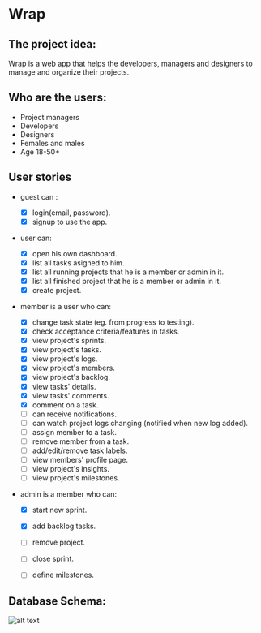 # Wrap
## The project idea:
Wrap is a web app that helps the developers, managers and designers to manage and organize their projects.

## Who are the users:
- Project managers
- Developers
- Designers
- Females and males
- Age 18-50+

## User stories

  * guest can :

    - [x] login(email, password).
    - [x] signup to use the app.

  * user can:

    - [x] open his own dashboard.
    - [x] list all tasks asigned to him.
    - [x] list all running projects that he is a member or admin in it.
    - [x] list all finished project that he is a member or admin in it.
    - [x] create project.

  * member is a user who can:

    - [x]  change task state (eg. from progress to testing).
    - [x]  check acceptance criteria/features in tasks.
    - [x]  view project's sprints.
    - [x]  view project's tasks.
    - [x]  view project's logs.
    - [x]  view project's members.
    - [x]  view project's backlog.
    - [x]  view tasks' details.
    - [x]  view tasks' comments.
    - [x]  comment on a task.
    - [ ]  can receive notifications.
    - [ ]  can watch project logs changing (notified when new log added).
    - [ ]  assign member to a task.
    - [ ]  remove member from a task.
    - [ ]  add/edit/remove task labels.
    - [ ]  view members' profile page.
    - [ ]  view project's insights.
    - [ ]  view project's milestones.

  * admin is a member who can:

    - [x]  start new sprint.
    - [x]  add backlog tasks.
    - [ ]  remove project.
    - [ ]  close sprint.
    - [ ]  define milestones.


## Database Schema: 
![alt text](https://github.com/FACG2/wrap/blob/master/public/images/dataBase.png")


